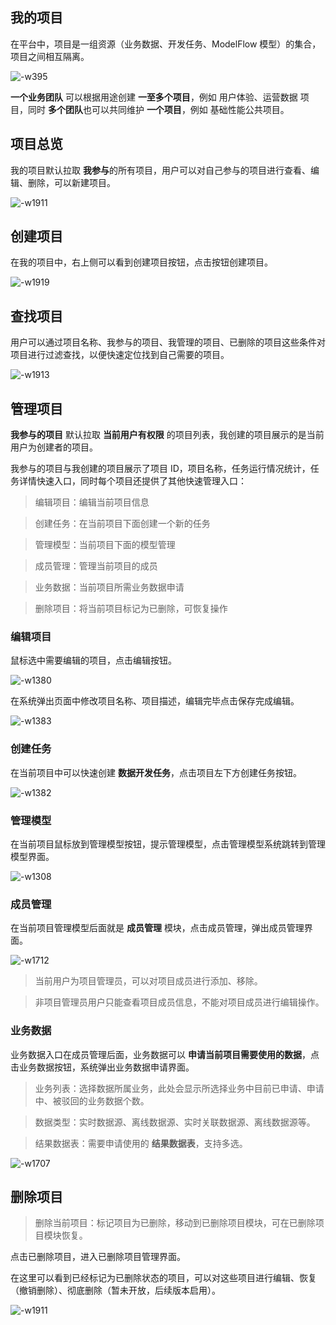 
## 我的项目

在平台中，项目是一组资源（业务数据、开发任务、ModelFlow 模型）的集合，项目之间相互隔离。

![-w395](media/15860562976592.jpg)

**一个业务团队** 可以根据用途创建 **一至多个项目**，例如 用户体验、运营数据 项目，同时 **多个团队**也可以共同维护 **一个项目**，例如 基础性能公共项目。

## 项目总览

我的项目默认拉取 **我参与**的所有项目，用户可以对自己参与的项目进行查看、编辑、删除，可以新建项目。

![-w1911](media/15860534062736.jpg)

## 创建项目

在我的项目中，右上侧可以看到创建项目按钮，点击按钮创建项目。
 
 ![-w1919](media/15860540065247.jpg)


## 查找项目

用户可以通过项目名称、我参与的项目、我管理的项目、已删除的项目这些条件对项目进行过滤查找，以便快速定位找到自己需要的项目。

![-w1913](media/15860546158823.jpg)


## 管理项目

**我参与的项目** 默认拉取 **当前用户有权限** 的项目列表，我创建的项目展示的是当前用户为创建者的项目。

我参与的项目与我创建的项目展示了项目 ID，项目名称，任务运行情况统计，任务详情快速入口，同时每个项目还提供了其他快速管理入口：

> 编辑项目：编辑当前项目信息

> 创建任务：在当前项目下面创建一个新的任务

> 管理模型：当前项目下面的模型管理

> 成员管理：管理当前项目的成员

> 业务数据：当前项目所需业务数据申请

> 删除项目：将当前项目标记为已删除，可恢复操作

### 编辑项目

 鼠标选中需要编辑的项目，点击编辑按钮。

![-w1380](media/15860553068173.jpg)

在系统弹出页面中修改项目名称、项目描述，编辑完毕点击保存完成编辑。

![-w1383](media/15860553707331.jpg)


### 创建任务

在当前项目中可以快速创建 **数据开发任务**，点击项目左下方创建任务按钮。

![-w1382](media/15860554708139.jpg)

    

### 管理模型
  
在当前项目鼠标放到管理模型按钮，提示管理模型，点击管理模型系统跳转到管理模型界面。

![-w1308](media/15860569170189.jpg)

### 成员管理
    
在当前项目管理模型后面就是 **成员管理** 模块，点击成员管理，弹出成员管理界面。

![-w1712](media/15860570168512.jpg)

> 当前用户为项目管理员，可以对项目成员进行添加、移除。

> 非项目管理员用户只能查看项目成员信息，不能对项目成员进行编辑操作。


### 业务数据
  
业务数据入口在成员管理后面，业务数据可以 **申请当前项目需要使用的数据**，点击业务数据按钮，系统弹出业务数据申请界面。

> 业务列表：选择数据所属业务，此处会显示所选择业务中目前已申请、申请中、被驳回的业务数据个数。

> 数据类型：实时数据源、离线数据源、实时关联数据源、离线数据源等。

> 结果数据表：需要申请使用的 **结果数据表**，支持多选。
               
![-w1707](media/15860573481940.jpg)
    
## 删除项目

> 删除当前项目：标记项目为已删除，移动到已删除项目模块，可在已删除项目模块恢复。

点击已删除项目，进入已删除项目管理界面。

在这里可以看到已经标记为已删除状态的项目，可以对这些项目进行编辑、恢复（撤销删除）、彻底删除（暂未开放，后续版本启用）。

![-w1911](media/15860551576681.jpg)

